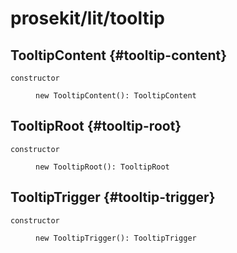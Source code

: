 # prosekit/lit/tooltip

## TooltipContent {#tooltip-content}

<dl>

<dt>

`constructor`

</dt>

<dd>

```
new TooltipContent(): TooltipContent
```

</dd>

</dl>

## TooltipRoot {#tooltip-root}

<dl>

<dt>

`constructor`

</dt>

<dd>

```
new TooltipRoot(): TooltipRoot
```

</dd>

</dl>

## TooltipTrigger {#tooltip-trigger}

<dl>

<dt>

`constructor`

</dt>

<dd>

```
new TooltipTrigger(): TooltipTrigger
```

</dd>

</dl>
